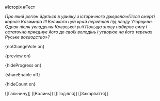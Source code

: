 #Історія #Тест

*Про який регіон йдеться в уривку з історичного джерела:«Після  смерті короля Казимира III Великого цей край перейшов під владу  Угорщини. Однак після укладення Кревської унії Польща знову набирає силу  і остаточно приєднує його до своїх володінь і утворює на його теренах  Руське воєводство»?*

{noChangeVote on}

{preview on}

{hideProgress on}

{shareEnable off}

{hideCount on}

[[Галичину]]
[[Волинь]]
[[Поділля]]
[[Закарпаття]]

